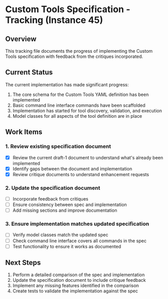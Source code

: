 # Custom Tools Specification - Tracking (Instance 45)

## Overview

This tracking file documents the progress of implementing the Custom Tools specification with feedback from the critiques incorporated.

## Current Status

The current implementation has made significant progress:

1. The core schema for the Custom Tools YAML definition has been implemented
2. Basic command line interface commands have been scaffolded
3. Implementation has started for tool discovery, validation, and execution
4. Model classes for all aspects of the tool definition are in place

## Work Items

### 1. Review existing specification document

- [x] Review the current draft-1 document to understand what's already been implemented
- [x] Identify gaps between the document and implementation
- [x] Review critique documents to understand enhancement requests

### 2. Update the specification document

- [ ] Incorporate feedback from critiques
- [ ] Ensure consistency between spec and implementation
- [ ] Add missing sections and improve documentation

### 3. Ensure implementation matches updated specification

- [ ] Verify model classes match the updated spec
- [ ] Check command line interface covers all commands in the spec
- [ ] Test functionality to ensure it works as documented

## Next Steps

1. Perform a detailed comparison of the spec and implementation
2. Update the specification document to include critique feedback
3. Implement any missing features identified in the comparison
4. Create tests to validate the implementation against the spec